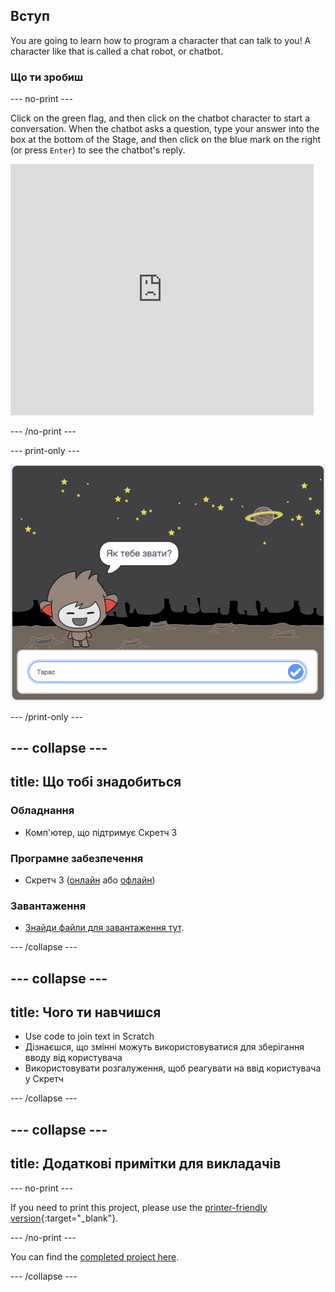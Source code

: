 ## Вступ

You are going to learn how to program a character that can talk to you! A character like that is called a chat robot, or chatbot.

### Що ти зробиш

\--- no-print \---

Click on the green flag, and then click on the chatbot character to start a conversation. When the chatbot asks a question, type your answer into the box at the bottom of the Stage, and then click on the blue mark on the right (or press `Enter`) to see the chatbot's reply.

<div class="scratch-preview">
  <iframe allowtransparency="true" width="485" height="402" src="https://scratch.mit.edu/projects/embed/248864190/?autostart=false" 
  frameborder="0" scrolling="no"></iframe>
</div>

\--- /no-print \---

\--- print-only \---

![complete project](images/chatbot-preview.png)

\--- /print-only \---

## \--- collapse \---

## title: Що тобі знадобиться

### Обладнання

- Комп'ютер, що підтримує Скретч 3

### Програмне забезпечення

- Скретч 3 ([онлайн](https://rpf.io/scratchon) або [офлайн](https://rpf.io/scratchoff))

### Завантаження

- [Знайди файли для завантаження тут](http://rpf.io/p/en/chatbot-go).

\--- /collapse \---

## \--- collapse \---

## title: Чого ти навчишся

- Use code to join text in Scratch
- Дізнаєшся, що змінні можуть використовуватися для зберігання вводу від користувача
- Використовувати розгалуження, щоб реагувати на ввід користувача у Скретч

\--- /collapse \---

## \--- collapse \---

## title: Додаткові примітки для викладачів

\--- no-print \---

If you need to print this project, please use the [printer-friendly version](https://projects.raspberrypi.org/en/projects/chatbot/print){:target="_blank"}.

\--- /no-print \---

You can find the [completed project here](http://rpf.io/p/en/chatbot-get).

\--- /collapse \---